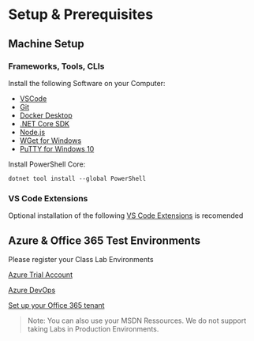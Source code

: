 # Setup & Prerequisites

## Machine Setup

### Frameworks, Tools, CLIs

Install the following Software on your Computer:

- [VSCode](https://code.visualstudio.com/download)
- [Git](https://git-scm.com/downloads)
- [Docker Desktop](https://www.docker.com/products/docker-desktop)
- [.NET Core SDK](https://dotnet.microsoft.com/download)
- [Node.js](https://nodejs.org/en/)
- [WGet for Windows](https://eternallybored.org/misc/wget/)
- [PuTTY for Windows 10](https://the.earth.li/~sgtatham/putty/latest/w64/putty-64bit-0.73-installer.msi)

Install PowerShell Core:

```
dotnet tool install --global PowerShell
```

### VS Code Extensions

Optional installation of the following [VS Code Extensions](./VSCode/) is recomended

## Azure & Office 365 Test Environments

Please register your Class Lab Environments

[Azure Trial Account](https://azure.microsoft.com/de-de/free/)

[Azure DevOps](https://azure.microsoft.com/en-us/services/devops/?nav=min)

[Set up your Office 365 tenant](https://docs.microsoft.com/en-us/sharepoint/dev/spfx/set-up-your-developer-tenant)

> Note: You can also use your MSDN Ressources. We do not support taking Labs in Production Environments.

